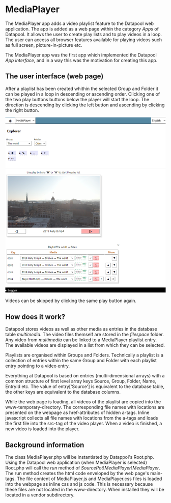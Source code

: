 # MediaPlayer
The MediaPlayer app adds a video playlist feature to the Datapool web application. The app is added as a web page within the category *Apps* of Datapool. It allows the user to create play lists and to play videos in a loop. The user can access all browser features available for playing videos such as full screen, picture-in-picture etc.

The MediaPlayer app was the first app which implemented the Datapool *App interface*, and in a way this was the motivation for creating this app.

## The user interface (web page)
After a playlist has been created whithin the selected Group and Folder it can be played in a loop in descending or ascending order. Clicking one of the two play buttons buttons below the player will start the loop. The direction is descending by clicking the left button and ascending by clicking the right button.

![Web page screenshot](./assets/sample-playlist.png)

Videos can be skipped by clicking the same play button again.

## How does it work?
Datapool stores videos as well as other media as entries in the database table *multimedia*.
The video files themself are stored in the *filespace* folder.
Any video from *multimedia* can be linked to a MediaPlayer playlist entry.
The available videos are displayed in a list from which they can be selected.

Playlists are organised within Groups and Folders.
Technically a playlist is a collection of entries within the same Group and Folder with each playlist entry pointing to a video entry.

Everything at Datapool is based on entries (multi-dimensional arrays) with a common structure of first level array keys Source, Group, Folder, Name, EntryId etc.
The value of entry\[\'Source\'\] is equivalent to the database table, the other keys are equivalent to the database columns.

While the web page is loading, all videos of the playlist are copied into the www-temporary-directory.
The corresponding file names with locations are presented on the webpage as href-attributes of hidden a-tags. 
Inline javascript collects all file names with locations from the a-tags and loads the first file into the src-tag of the video player.
When a video is finished, a new video is loaded into the player.

## Background information
The class MediaPlayer.php will be instantiated by Datappol\'s Root.php.
Using the Datapool web application (when MediaPlayer is selected) Root.php will call the *run* method of *SourcePot\MediaPlayer\MediaPlayer*.
The run method creates the html code enveloped by the web page\'s main-tags.
The file content of MediaPlayer.js and MediaPlayer.css files is loaded into the webpage as inline css and js code.
This is necessary because these files are not located in the www-directory. 
When installed they will be located in a vendor subdirectory.